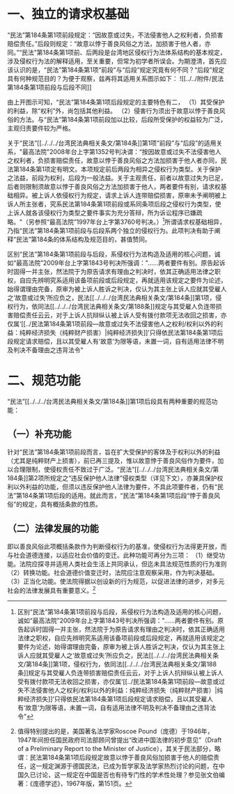 # 一、独立的请求权基础

“民法”第184条第1项前段规定：“因故意或过失，不法侵害他人之权利者，负损害赔偿责任。”后段则规定：“故意以悖于善良风俗之方法，加损害于他人者，亦同。”“民法”第184条第1项前、后两段是台湾地区侵权行为法体系结构的基本规定，涉及侵权行为法的解释适用，至关重要，但常为初学者所误会。为期澄清，首先应该认识的是，“民法”第184条第1项“前段”与“后段”规定究竟有何不同？“后段”规定具有何种规范目的？为便于观察，兹再将其适用关系图示如下：
![[../../附件/民法第184条第1项前段与后段不同]]

由上开图示可知，“民法”第184条第1项后段规定的主要特色有二，
（1）其受保护的利益，除“权利”外，尚包括其他利益。
（2）侵害行为须出于故意以悖于善良风俗的方法。与“民法”第184条第1项前段加以比较，后段所受保护的权益较为广泛，主观归责要件较为严格。

关于“民法”[[../../../台湾民法典相关条文/第184条]]第1项“前段”与“后段”的适用关系，"最高法院"2008年台上字第1352号判决谓：“按因故意或过失不法侵害他人之权利者，负损害赔偿责任，故意以悖于善良风俗之方法加损害于他人者亦同，民法第184条第1项定有明文。本项规定前后两段为相异之侵权行为类型。关于保护之法益，前段为权利，后段为一般法益。关于主观责任，前者以故意过失为已足，后者则限制须故意以悖于善良风俗之方法加损害于他人，两者要件有别，请求权基础相异。被上诉人依侵权行为规定，请求上诉人连带赔偿损害，原审未予阐明被上诉人所主张者，究系民法第184条第1项前段或系同条项后段之侵权行为类型，使上诉人就各该侵权行为类型之要件事实为充分答辩，所为诉讼程序已嫌疏略。"（另参照“最高法院”1997年台上字第3760号判决。）[^1]所谓请求权基础相异，乃指“民法”第184条第1项前段与后段系两个独立的侵权行为。此项判决有助于阐释“民法”第184条的体系结构及规范目的，甚值赞同。

[^1]:区别“民法”第184条第1项前段与后段，系侵权行为法构造及适用的核心问题，诚如“最高法院”2009年台上字第1843号判决所强调："……两者要件有别。原告起诉时固得一并主张，然法院于为原告请求有理由之判决时，依其正确适用法律之职权，自应先辨明究系适用该备项前段或后段规定，再就适用该规定之要件为论述，始得谓理由完备，原审为被上诉人胜诉之判决，仅认为其主张上诉人应就其受雇人之‘故意或过失’所应负之，民法[[../../../台湾民法典相关条文/第184条]]第1项，侵权行为，依同法[[../../../台湾民法典相关条文/第188条]]规定与其受雇人负连带损害赔偿责任云云，对于上诉人抗辩纵认被上诉人受有拨付款项无法收回之损害，亦仅属‘[[../民法第184条第1项前段—故意或过失不法侵害他人之权利/权利以外的利益：纯粹经济损失（纯粹财产损害）|纯粹经济损失]]’只得依民法第184条第1项后段规定请求赔偿，且以其受雇人有‘故意’为限等语，未置一词，自有适用法律不明及判决不备理由之违背法令"

区别“民法”第184条第1项前段与后段，系侵权行为法构造及适用的核心问题，诚如“最高法院”2009年台上字第1843号判决所强调："……两者要件有别。原告起诉时固得一并主张，然法院于为原告请求有理由之判决时，依其正确适用法律之职权，自应先辨明究系适用该备项前段或后段规定，再就适用该规定之要件为论述，始得谓理由完备，原审为被上诉人胜诉之判决，仅认为其主张上诉人应就其受雇人之‘故意或过失’所应负之，民法[[../../../台湾民法典相关条文/第184条]]第1项，侵权行为，依同法[[../../../台湾民法典相关条文/第188条]]规定与其受雇人负连带损害赔偿责任云云，对于上诉人抗辩纵认被上诉人受有拨付款项无法收回之损害，亦仅属‘[[../民法第184条第1项前段—故意或过失不法侵害他人之权利/权利以外的利益：纯粹经济损失（纯粹财产损害）|纯粹经济损失]]’只得依民法第184条第1项后段规定请求赔偿，且以其受雇人有‘故意’为限等语，未置一词，自有适用法律不明及判决不备理由之违背法令"

# 二、规范功能

“民法”[[../../../台湾民法典相关条文/第184条]]第1项后段具有两种重要的规范功能：

## （一）补充功能

针对“民法”第184条第1项前段而言，旨在扩大受保护的客体及于权利以外的利益（尤其是纯粹财产上损害），前已再三提及，惟以故意悖于善良风俗作为要件，加以合理限制，使侵权责任不致过于广泛。“民法”[[../../../台湾民法典相关条文/第184条]]第2项所规定之“违反保护他人法律”侵权类型（详见下文），亦兼具保护权利以外利益的功能，但须以违反保护他人法律为要件，不具此项要件者，仍有“民法”第184条第1项后段的适用。就此而言，“民法”第184条第1项后段“悖于善良风俗”的规定，具有概括条款的性质。

## （二）法律发展的功能

即以善良风俗此项概括条款作为判断侵权行为的基准，使侵权行为法得更开放，而与社会道德连接，以适应社会价值的变迁。此种功能可再分为三项：
（1）继受功能。法院应探寻并适用人类社会生活上共同承认，但迄未具法规范性质的行为准则
（2）转换功能。社会道德价值变迁时，法院应注意观察采用，作为判决基础。
（3）正当化功能。使法院得据以创设新的行为规范，以促进法律的进步，对多元社会的法律发展具有重要意义。[^2]

[^2]:值得特别提出的是，美国著名法学家Roscoe Pound（庞德）于1946年，1947年间担任国民政府司法部顾问曾提出“改进中国法律的初步意见”（Draft of a Preliminary Report to the Minister of Justice），其关于民法部分，略谓：民法第184条第1项后段规定故意以悖于善良风俗加损害于他人的赔偿责任，这一规定渊源于德国民法，已成为哲学家及法学家热烈讨论的问题，在中国久已讨论，这一规定在中国是否也有待专门性的学术性处理？参见张文伯编著：《庞德学述》，1967年版，第151页。


